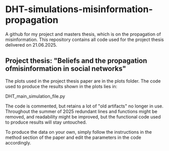 # DHT-simulations-misinformation-propagation
A github for my project and masters thesis, which is on the propagation of misinformation. 
This repository contains all code used for the project thesis delivered on 21.06.2025.

## Project thesis: "Beliefs and the propagation ofmisinformation in social networks"

The plots used in the project thesis paper are in the plots folder. 
The code used to produce the results shown in the plots lies in:

DHT_main_simulation_file.py

The code is commented, but retains a lot of "old artifacts" no longer in use. Throughout the summer of 2025 redundant lines and functions might be removed, and readability might be improved, but the functional code used to produce results will stay untouched.

To produce the data on your own, simply follow the instructions in the method section of the paper and edit the parameters in the code accordingly.
